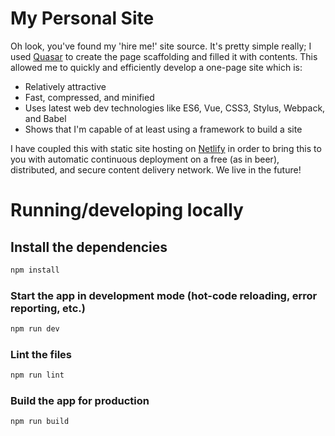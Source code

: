 # My Personal Site

Oh look, you've found my 'hire me!' site source. It's pretty simple really; I used [Quasar](https://quasar.dev) to create the page scaffolding and filled it with contents. This allowed me to quickly and efficiently develop a one-page site which is:

* Relatively attractive
* Fast, compressed, and minified
* Uses latest web dev technologies like ES6, Vue, CSS3, Stylus, Webpack, and Babel
* Shows that I'm capable of at least using a framework to build a site

I have coupled this with static site hosting on [Netlify](http://www.netlify.com) in order to bring this to you with automatic continuous deployment on a free (as in beer), distributed, and secure content delivery network. We live in the future!

# Running/developing locally

## Install the dependencies
```bash
npm install
```

### Start the app in development mode (hot-code reloading, error reporting, etc.)
```bash
npm run dev
```

### Lint the files
```bash
npm run lint
```

### Build the app for production
```bash
npm run build
```
